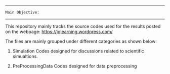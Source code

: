 ---------------------------------------------------------------------------
    Main Objective:
---------------------------------------------------------------------------
This repository mainly tracks the source codes used for the results
posted on the webpage: 
https://jqlearning.wordpress.com/

The files are mainly grouped under different categories as shown below:

1) Simulation
Codes designed for discussions related to scientific simualtions. 

2) PreProcessingData
Codes designed for data preprocessing

